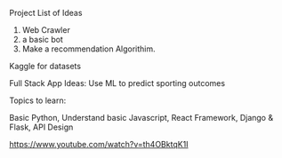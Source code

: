 Project List of Ideas

1. Web Crawler
2. a basic bot
3. Make a recommendation Algorithim. 

Kaggle for datasets

Full Stack App Ideas:
Use ML to predict sporting outcomes

Topics to learn:

Basic Python, 
Understand basic Javascript, 
React Framework, 
Django & Flask, 
API Design

https://www.youtube.com/watch?v=th4OBktqK1I
